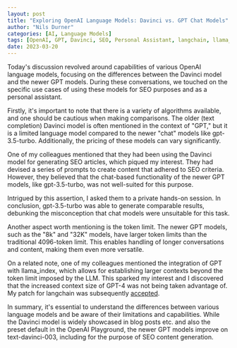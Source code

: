 ```yaml
---
layout: post
title: "Exploring OpenAI Language Models: Davinci vs. GPT Chat Models"
author: "Nils Durner"
categories: [AI, Language Models]
tags: [OpenAI, GPT, Davinci, SEO, Personal Assistant, langchain, llama_index]
date: 2023-03-20
---
```


Today's discussion revolved around capabilities of various OpenAI language models, focusing on the differences between the Davinci model and the newer GPT models. During these conversations, we touched on the specific use cases of using these models for SEO purposes and as a personal assistant.

Firstly, it's important to note that there is a variety of algorithms available, and one should be cautious when making comparisons. The older (text completion) Davinci model is often mentioned in the context of "GPT," but it is a limited language model compared to the newer "chat" models like gpt-3.5-turbo. Additionally, the pricing of these models can vary significantly.

One of my colleagues mentioned that they had been using the Davinci model for generating SEO articles, which piqued my interest. They had devised a series of prompts to create content that adhered to SEO criteria. However, they believed that the chat-based functionality of the newer GPT models, like gpt-3.5-turbo, was not well-suited for this purpose.

Intrigued by this assertion, I asked them to a private hands-on session. In conclusion, gpt-3.5-turbo was able to generate comparable results, debunking the misconception that chat models were unsuitable for this task.

Another aspect worth mentioning is the token limit. The newer GPT models, such as the "8k" and "32K" models, have larger token limits than the traditional 4096-token limit. This enables handling of longer conversations and content, making them even more versatile.

On a related note, one of my colleagues mentioned the integration of GPT with llama_index, which allows for establishing larger contexts beyond the token limit imposed by the LLM. This sparked my interest and I discovered that the increased context size of GPT-4 was not being taken advantage of. My patch for langchain was subsequently [accepted](https://github.com/hwchase17/langchain/pull/1778#pullrequestreview-1347503985).

In summary, it's essential to understand the differences between various language models and be aware of their limitations and capabilities. While the Davinci model is widely showcased in blog posts etc. and also the preset default in the OpenAI Playground, the newer GPT models improve on text-davinci-003, including for the purpose of SEO content generation.